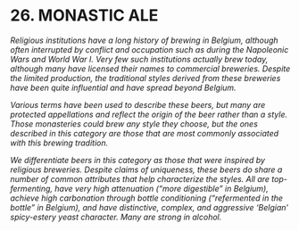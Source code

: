 # 26. MONASTIC ALE

_Religious institutions have a long history of brewing in Belgium, although often interrupted by conflict and occupation such as during the Napoleonic Wars and World War I. Very few such institutions actually brew today, although many have licensed their names to commercial breweries. Despite the limited production, the traditional styles derived from these breweries have been quite influential and have spread beyond Belgium._

_Various terms have been used to describe these beers, but many are protected appellations and reflect the origin of the beer rather than a style. Those monasteries could brew any style they choose, but the ones described in this category are those that are most commonly associated with this brewing tradition._

_We differentiate beers in this category as those that were inspired by religious breweries. Despite claims of uniqueness, these beers do share a number of common attributes that help characterize the styles. All are top-fermenting, have very high attenuation (“more digestible” in Belgium), achieve high carbonation through bottle conditioning (“refermented in the bottle” in Belgium), and have distinctive, complex, and aggressive ‘Belgian’ spicy-estery yeast character. Many are strong in alcohol._
